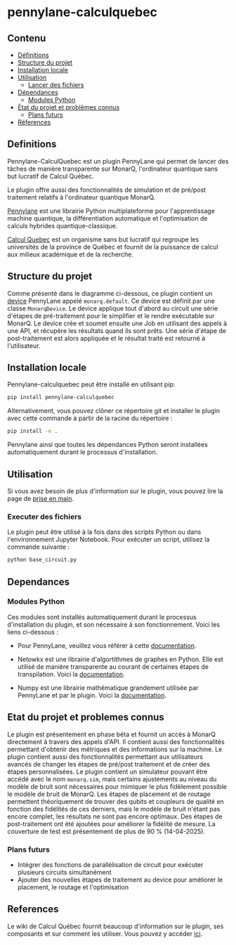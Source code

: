# pennylane-calculquebec

## Contenu

- [Définitions](#definitions)
- [Structure du projet](#structure-du-projet)
- [Installation locale](#installation-locale)
- [Utilisation](#utilisation)
    - [Lancer des fichiers](#lancer-des-fichiers)
- [Dépendances](#dependances)
    - [Modules Python](#modules-python)
- [État du projet et problèmes connus](#etat-du-projet-et-problemes-connus)
    - [Plans futurs](#plans-futurs)
- [Réferences](#references)


## Definitions

Pennylane-CalculQuebec est un plugin PennyLane qui permet de lancer des tâches de manière transparente sur MonarQ, l'ordinateur quantique sans but lucratif de Calcul Québec.

Le plugin offre aussi des fonctionnalités de simulation et de pré/post traitement relatifs à l'ordinateur quantique MonarQ. 

[Pennylane](https://pennylane.ai/) est une librairie Python multiplateforme pour l'apprentissage machine quantique, la différentiation automatique et l'optimisation de calculs hybrides quantique-classique.

[Calcul Quebec](https://www.calculquebec.ca/) est un organisme sans but lucratif qui regroupe les universités de la province de Québec et fournit de la puissance de calcul aux milieux académique et de la recherche.  


## Structure du projet

Comme présenté dans le diagramme ci-dessous, ce plugin contient un [device](https://pennylane.ai/plugins/) PennyLane appelé `monarq.default`. Ce device est définit par une classe `MonarqDevice`. Le device applique tout d'abord au circuit une série d'étapes de pré-traitement pour le simplifier et le rendre exécutable sur MonarQ. Le device crée et soumet ensuite une Job en utilisant des appels à une API, et récupère les résultats quand ils sont prêts. Une série d'étape de post-traitement est alors appliquée et le résultat traité est retourné à l'utilisateur. 



## Installation locale

Pennylane-calculquebec peut être installé en utilisant pip:

```sh
pip install pennylane-calculquebec
```

Alternativement, vous pouvez clôner ce répertoire git et installer le plugin avec cette commande à partir de la racine du répertoire : 

```sh
pip install -e .
```

Pennylane ainsi que toutes les dépendances Python seront installées automatiquement durant le processus d'installation.


## Utilisation

Si vous avez besoin de plus d'information sur le plugin, vous pouvez lire la page de [prise en main](https://github.com/calculquebec/pennylane-calculquebec/blob/main/doc/FR/prise_en_main.ipynb).

### Executer des fichiers

Le plugin peut être utilisé à la fois dans des scripts Python ou dans l'environnement Jupyter Notebook. Pour exécuter un script, utilisez la commande suivante : 

```sh
python base_circuit.py
```

## Dependances

### Modules Python

Ces modules sont installés automatiquement durant le processus d'installation du plugin, et son nécessaire à son fonctionnement. Voici les liens ci-dessous :

- Pour PennyLane, veuillez vous référer à cette [documentation](https://pennylane.ai/install/).


- Netowkx est une librairie d'algortithmes de graphes en Python. Elle est utilisé de manière transparente au courant de certaines étapes de transpilation. Voici la [documentation](https://networkx.org/).

- Numpy est une librairie mathématique grandement utilisée par PennyLane et par le plugin. Voici la [documentation](https://numpy.org/doc/2.1/index.html).

## Etat du projet et problemes connus

Le plugin est présentement en phase béta et fournit un accès à MonarQ directement à travers des appels d'API. Il contient aussi des fonctionnalités permettant d'obtenir des métriques et des informations sur la machine. Le plugin contient aussi des fonctionnalités permettant aux utilisateurs avancés de changer les étapes de pré/post traitement et de créer des étapes personnalisées. Le plugin contient un simulateur pouvant être accédé avec le nom `monarq.sim`, mais certains ajustements au niveau du modèle de bruit sont nécessaires pour mimiquer le plus fidèlement possible le modèle de bruit de MonarQ. Les étapes de placement et de routage permettent théoriquement de trouver des qubits et coupleurs de qualité en fonction des fidélités de ces derniers, mais le modèle de bruit n'étant pas encore complet, les résultats ne sont pas encore optimaux. Des étapes de post-traitement ont été ajoutées pour améliorer la fidélité de mesure. La couverture de test est présentement de plus de 90 % (14-04-2025). 

### Plans futurs

- Intégrer des fonctions de parallélisation de circuit pour exécuter plusieurs circuits simultanément
- Ajouter des nouvelles étapes de traitement au device pour améliorer le placement, le routage et l'optimisation

## References 

Le wiki de Calcul Québec fournit beaucoup d'information sur le plugin, ses composants et sur comment les utiliser. Vous pouvez y accéder [ici](https://docs.alliancecan.ca/wiki/Services_d%27informatique_quantique).
